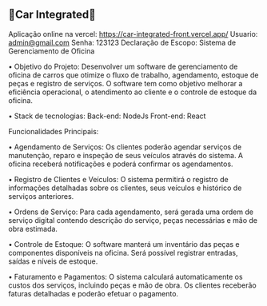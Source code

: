 ## 🧙Car Integrated🧙
Aplicação online na vercel: https://car-integrated-front.vercel.app/
Usuario: admin@gmail.com 
Senha: 123123
Declaração de Escopo: Sistema de Gerenciamento de Oficina

• Objetivo do Projeto: Desenvolver um software de gerenciamento de oficina de carros que otimize o fluxo de trabalho, agendamento, estoque de peças e registro de serviços. O software tem como objetivo melhorar a eficiência operacional, o atendimento ao cliente e o controle de estoque da oficina.

• Stack de tecnologias:
Back-end: NodeJs 
Front-end: React


Funcionalidades Principais:

• Agendamento de Serviços: Os clientes poderão agendar serviços de manutenção, reparo e inspeção de seus veículos através do sistema. A oficina receberá notificações e poderá confirmar os agendamentos.

• Registro de Clientes e Veículos: O sistema permitirá o registro de informações detalhadas sobre os clientes, seus veículos e histórico de serviços anteriores.

• Ordens de Serviço: Para cada agendamento, será gerada uma ordem de serviço digital contendo descrição do serviço, peças necessárias e mão de obra estimada.

• Controle de Estoque: O software manterá um inventário das peças e componentes disponíveis na oficina. Será possível registrar entradas, saídas e níveis de estoque.

• Faturamento e Pagamentos: O sistema calculará automaticamente os custos dos serviços, incluindo peças e mão de obra. Os clientes receberão faturas detalhadas e poderão    efetuar o pagamento.

<!--

**Here are some ideas to get you started:**

🙋‍♀️ A short introduction - what is your organization all about?
🌈 Contribution guidelines - how can the community get involved?
👩‍💻 Useful resources - where can the community find your docs? Is there anything else the community should know?
🍿 Fun facts - what does your team eat for breakfast?
 Remember, you can do mighty things with the power of [Markdown](https://docs.github.com/github/writing-on-github/getting-started-with-writing-and-formatting-on-github/basic-writing-and-formatting-syntax)
-->
